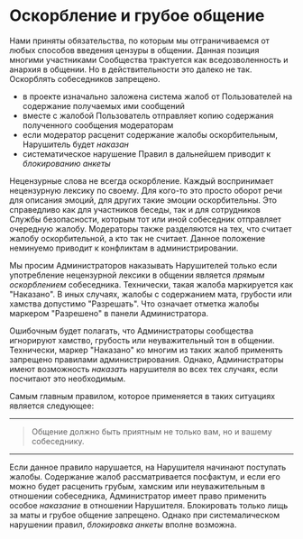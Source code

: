 # Оскорбление и грубое общение

Нами приняты обязательства, по которым мы отграничиваемся от любых способов введения цензуры в общении. Данная позиция многими участниками Сообщества трактуется как вседозволенность и анархия в общении. Но в действительности это далеко не так. Оскорблять собеседников запрещено.
* в проекте изначально заложена система жалоб от Пользователей на содержание получаемых ими сообщений
* вместе с жалобой Пользователь отправляет копию содержания полученного сообщения модераторам
* если модератор расценит содержание жалобы оскорбительным, Нарушитель будет _наказан_
* систематическое нарушение Правил в дальнейшем приводит к _блокированию анкеты_

Нецензурные слова не всегда оскорбление. Каждый воспринимает нецензурную лексику по своему. Для кого-то это просто оборот речи для описания эмоций, для других такие эмоции оскорбительны. Это справедливо как для участников беседы, так и для сотрудников Службы безопасности, которым тот или иной собеседник отправляет очередную жалобу. Модераторы также разделяются на тех, что считает жалобу оскорбительной, а кто так не считает. Данное положение неминуемо приводит к конфликтам в администрировании.

Мы просим Администраторов наказывать Нарушителей только если употребление нецензурной лексики в общении является _прямым оскорблением_ собеседника. Технически, такая жалоба маркируется как "Наказано". В иных случаях, жалобы с содержанием мата, грубости или хамства допустимо "Разрешать". Что означает отметка жалобы маркером "Разрешено" в панели Администратора. 

Ошибочным будет полагать, что Администраторы сообщества игнорируют хамство, грубость или неуважительный тон в общении. Технически, маркер "Наказано" ко многим из таких жалоб применять запрещено правилами администрирования. Однако, Администраторы имеют возможность _наказать_ нарушителя во всех тех случаях, если посчитают это необходимым.

Самым главным правилом, которое применяется в таких ситуациях является следующее:

---
> Общение должно быть приятным не только вам, но и вашему собеседнику.

---
Если данное правило нарушается, на Нарушителя начинают поступать жалобы. Содержание жалоб рассматривается посфактум, и если его можно будет расценить грубым, хамским или неуважительным в отношении собеседника, Администратор имеет право применить особое _наказание_ в отношении Нарушителя. Блокировать только лищь за маты и грубое общение запрещено. Однако при системалическом нарушении правил, _блокировка анкеты_ вполне возможна.
